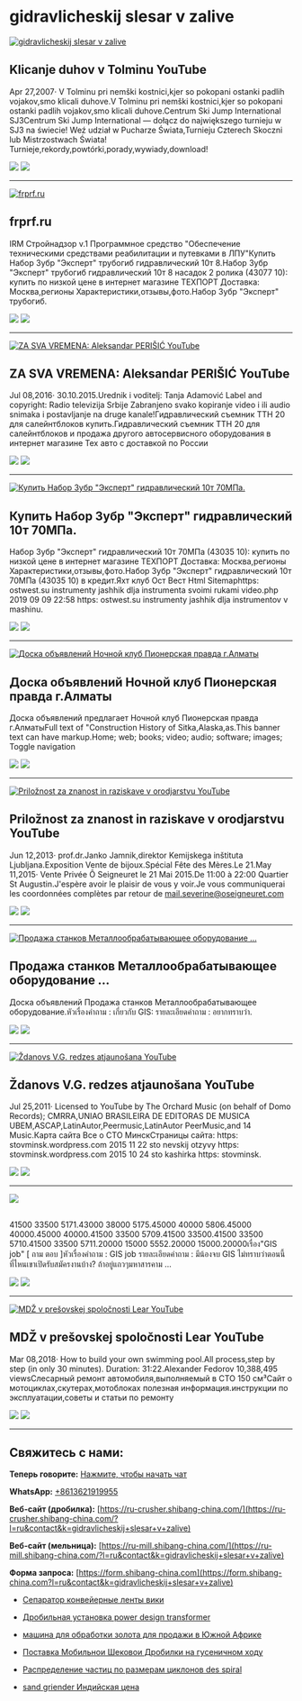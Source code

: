 # gidravlicheskij slesar v zalive

<a href="https://swt.shibang-china.com/?l=ru&img&k=gidravlicheskij+slesar+v+zalive" target="_blank">![gidravlicheskij slesar v zalive](http://static.shibang-china.com/all-800x300/691.jpg)</a>

## Klicanje duhov v Tolminu YouTube
Apr 27,2007· V Tolminu pri nemški kostnici,kjer so pokopani ostanki padlih vojakov,smo klicali duhove.V Tolminu pri nemški kostnici,kjer so pokopani ostanki padlih vojakov,smo klicali duhove.Centrum Ski Jump International SJ3Centrum Ski Jump International — dołącz do największego turnieju w SJ3 na świecie! Weź udział w Pucharze Świata,Turnieju Czterech Skoczni lub Mistrzostwach Świata! Turnieje,rekordy,powtórki,porady,wywiady,download!


<a href="https://whatsapp.shibangsoft.com/WhatsApp.php" target="_blank" title="WhatsApp">![](http://static.shibang-china.com/icon/whatsapp.png)</a> <a href="https://swt.shibang-china.com/?l=ru&icon&k=gidravlicheskij+slesar+v+zalive" target="_blank">![](http://static.shibang-china.com/icon/chat-ru.png)</a>

---

<a href="https://swt.shibang-china.com/?l=ru&img&k=gidravlicheskij+slesar+v+zalive" target="_blank">![frprf.ru](http://static.shibang-china.com/all-800x300/1355.jpg)</a>

## frprf.ru
IRM Стройнадзор v.1 Программное средство "Обеспечение техническими средствами реабилитации и путевками в ЛПУ"Купить Набор Зубр "Эксперт" трубогиб гидравлический 10т 8.Набор Зубр "Эксперт" трубогиб гидравлический 10т 8 насадок 2 ролика (43077 10): купить по низкой цене в интернет магазине ТЕХПОРТ Доставка: Москва,регионы Характеристики,отзывы,фото.Набор Зубр "Эксперт" трубогиб.


<a href="https://whatsapp.shibangsoft.com/WhatsApp.php" target="_blank" title="WhatsApp">![](http://static.shibang-china.com/icon/whatsapp.png)</a> <a href="https://swt.shibang-china.com/?l=ru&icon&k=gidravlicheskij+slesar+v+zalive" target="_blank">![](http://static.shibang-china.com/icon/chat-ru.png)</a>

---

<a href="https://swt.shibang-china.com/?l=ru&img&k=gidravlicheskij+slesar+v+zalive" target="_blank">![ZA SVA VREMENA: Aleksandar PERIŠIĆ YouTube](http://static.shibang-china.com/all-800x300/752.jpg)</a>

## ZA SVA VREMENA: Aleksandar PERIŠIĆ YouTube
Jul 08,2016· 30.10.2015.Urednik i voditelj: Tanja Adamović Label and copyright: Radio televizija Srbije Zabranjeno svako kopiranje video i ili audio snimaka i postavljanje na druge kanale!Гидравлический съемник ТТН 20 для салейнтблоков купить.Гидравлический съемник ТТН 20 для салейнтблоков и продажа другого автосервисного оборудования в интернет магазине Тех авто с доставкой по России


<a href="https://whatsapp.shibangsoft.com/WhatsApp.php" target="_blank" title="WhatsApp">![](http://static.shibang-china.com/icon/whatsapp.png)</a> <a href="https://swt.shibang-china.com/?l=ru&icon&k=gidravlicheskij+slesar+v+zalive" target="_blank">![](http://static.shibang-china.com/icon/chat-ru.png)</a>

---

<a href="https://swt.shibang-china.com/?l=ru&img&k=gidravlicheskij+slesar+v+zalive" target="_blank">![Купить Набор Зубр "Эксперт" гидравлический 10т 70МПа.](http://static.shibang-china.com/all-800x300/808.jpg)</a>

## Купить Набор Зубр "Эксперт" гидравлический 10т 70МПа.
Набор Зубр "Эксперт" гидравлический 10т 70МПа (43035 10): купить по низкой цене в интернет магазине ТЕХПОРТ Доставка: Москва,регионы Характеристики,отзывы,фото.Набор Зубр "Эксперт" гидравлический 10т 70МПа (43035 10) в кредит.Яхт клуб Ост Вест Html Sitemaphttps: ostwest.su instrumenty jashhik dlja instrumenta svoimi rukami video.php 2019 09 09 22:58 https: ostwest.su instrumenty jashhik dlja instrumentov v mashinu.


<a href="https://whatsapp.shibangsoft.com/WhatsApp.php" target="_blank" title="WhatsApp">![](http://static.shibang-china.com/icon/whatsapp.png)</a> <a href="https://swt.shibang-china.com/?l=ru&icon&k=gidravlicheskij+slesar+v+zalive" target="_blank">![](http://static.shibang-china.com/icon/chat-ru.png)</a>

---

<a href="https://swt.shibang-china.com/?l=ru&img&k=gidravlicheskij+slesar+v+zalive" target="_blank">![Доска объявлений Ночной клуб Пионерская правда г.Алматы](http://static.shibang-china.com/all-800x300/412.jpg)</a>

## Доска объявлений Ночной клуб Пионерская правда г.Алматы
Доска объявлений предлагает Ночной клуб Пионерская правда г.АлматыFull text of "Construction History of Sitka,Alaska,as.This banner text can have markup.Home; web; books; video; audio; software; images; Toggle navigation


<a href="https://whatsapp.shibangsoft.com/WhatsApp.php" target="_blank" title="WhatsApp">![](http://static.shibang-china.com/icon/whatsapp.png)</a> <a href="https://swt.shibang-china.com/?l=ru&icon&k=gidravlicheskij+slesar+v+zalive" target="_blank">![](http://static.shibang-china.com/icon/chat-ru.png)</a>

---

<a href="https://swt.shibang-china.com/?l=ru&img&k=gidravlicheskij+slesar+v+zalive" target="_blank">![Priložnost za znanost in raziskave v orodjarstvu YouTube](http://static.shibang-china.com/all-800x300/865.jpg)</a>

## Priložnost za znanost in raziskave v orodjarstvu YouTube
Jun 12,2013· prof.dr.Janko Jamnik,direktor Kemijskega inštituta Ljubljana.Exposition Vente de bijoux.Spécial Fête des Mères.Le 21.May 11,2015· Vente Privée Ô Seigneuret le 21 Mai 2015.De 11:00 à 22:00 Quartier St Augustin.J'espère avoir le plaisir de vous y voir.Je vous communiquerai les coordonnées complètes par retour de mail.severine@oseigneuret.com


<a href="https://whatsapp.shibangsoft.com/WhatsApp.php" target="_blank" title="WhatsApp">![](http://static.shibang-china.com/icon/whatsapp.png)</a> <a href="https://swt.shibang-china.com/?l=ru&icon&k=gidravlicheskij+slesar+v+zalive" target="_blank">![](http://static.shibang-china.com/icon/chat-ru.png)</a>

---

<a href="https://swt.shibang-china.com/?l=ru&img&k=gidravlicheskij+slesar+v+zalive" target="_blank">![Продажа станков Металлообрабатывающее оборудование …](http://static.shibang-china.com/all-800x300/154.jpg)</a>

## Продажа станков Металлообрабатывающее оборудование …
Доска объявлений Продажа станков Металлообрабатывающее оборудование.หัวเรื่องคำถาม : เกี่ยวกับ GIS: รายละเอียดคำถาม : อยากทราบว่า.


<a href="https://whatsapp.shibangsoft.com/WhatsApp.php" target="_blank" title="WhatsApp">![](http://static.shibang-china.com/icon/whatsapp.png)</a> <a href="https://swt.shibang-china.com/?l=ru&icon&k=gidravlicheskij+slesar+v+zalive" target="_blank">![](http://static.shibang-china.com/icon/chat-ru.png)</a>

---

<a href="https://swt.shibang-china.com/?l=ru&img&k=gidravlicheskij+slesar+v+zalive" target="_blank">![Ždanovs V.G. redzes atjaunošana YouTube](http://static.shibang-china.com/all-800x300/352.jpg)</a>

## Ždanovs V.G. redzes atjaunošana YouTube
Jul 25,2011· Licensed to YouTube by The Orchard Music (on behalf of Domo Records); CMRRA,UNIAO BRASILEIRA DE EDITORAS DE MUSICA UBEM,ASCAP,LatinAutor,Peermusic,LatinAutor PeerMusic,and 14 Music.Карта сайта Все о СТО МинскСтраницы сайта: https: stovminsk.wordpress.com 2015 11 22 sto nevskij otzyvy https: stovminsk.wordpress.com 2015 10 24 sto kashirka https: stovminsk.


<a href="https://whatsapp.shibangsoft.com/WhatsApp.php" target="_blank" title="WhatsApp">![](http://static.shibang-china.com/icon/whatsapp.png)</a> <a href="https://swt.shibang-china.com/?l=ru&icon&k=gidravlicheskij+slesar+v+zalive" target="_blank">![](http://static.shibang-china.com/icon/chat-ru.png)</a>

---

<a href="https://swt.shibang-china.com/?l=ru&img&k=gidravlicheskij+slesar+v+zalive" target="_blank">![](http://static.shibang-china.com/all-800x300/1013.jpg)</a>

## 
41500 33500 5171.43000 38000 5175.45000 40000 5806.45000 40000.45000 40000.41500 33500 5709.41500 33500.41500 33500 5710.41500 33500 5711.20000 15000 5552.20000 15000.20000เรื่อง"GIS job" [ ถาม ตอบ ]หัวเรื่องคำถาม : GIS job รายละเอียดคำถาม : มีน้องจบ GIS ไม่ทราบว่าตอนนี้ที่ไหนเขาเปิดรับสมัครงานบ้าง? ถ้าอยู่แถวๆมหาสารคาม …


<a href="https://whatsapp.shibangsoft.com/WhatsApp.php" target="_blank" title="WhatsApp">![](http://static.shibang-china.com/icon/whatsapp.png)</a> <a href="https://swt.shibang-china.com/?l=ru&icon&k=gidravlicheskij+slesar+v+zalive" target="_blank">![](http://static.shibang-china.com/icon/chat-ru.png)</a>

---

<a href="https://swt.shibang-china.com/?l=ru&img&k=gidravlicheskij+slesar+v+zalive" target="_blank">![MDŽ v prešovskej spoločnosti Lear YouTube](http://static.shibang-china.com/all-800x300/1350.jpg)</a>

## MDŽ v prešovskej spoločnosti Lear YouTube
Mar 08,2018· How to build your own swimming pool.All process,step by step (in only 30 minutes). Duration: 31:22.Alexander Fedorov 10,388,495 viewsСлесарный ремонт автомобиля,выполняемый в СТО 150 см³Сайт о мотоциклах,скутерах,мотоблоках полезная информация.инструкции по эксплуатации,советы и статьи по ремонту


<a href="https://whatsapp.shibangsoft.com/WhatsApp.php" target="_blank" title="WhatsApp">![](http://static.shibang-china.com/icon/whatsapp.png)</a> <a href="https://swt.shibang-china.com/?l=ru&icon&k=gidravlicheskij+slesar+v+zalive" target="_blank">![](http://static.shibang-china.com/icon/chat-ru.png)</a>

---
## Свяжитесь с нами:

**Теперь говорите:** [Нажмите, чтобы начать чат](https://swt.shibang-china.com?l=ru&contact&k=gidravlicheskij+slesar+v+zalive)

**WhatsApp:**  [+8613621919955](https://whatsapp.shibangsoft.com/WhatsApp.php)

**Веб-сайт (дробилка):** [https://ru-crusher.shibang-china.com/](https://ru-crusher.shibang-china.com/?l=ru&contact&k=gidravlicheskij+slesar+v+zalive)

**Веб-сайт (мельница):** [https://ru-mill.shibang-china.com/](https://ru-mill.shibang-china.com/?l=ru&contact&k=gidravlicheskij+slesar+v+zalive)

**Форма запроса:** [https://form.shibang-china.com](https://form.shibang-china.com?l=ru&contact&k=gidravlicheskij+slesar+v+zalive)

* [Сепаратор конвейерные ленты вики](../16/%D0%A1%D0%B5%D0%BF%D0%B0%D1%80%D0%B0%D1%82%D0%BE%D1%80%20%D0%BA%D0%BE%D0%BD%D0%B2%D0%B5%D0%B9%D0%B5%D1%80%D0%BD%D1%8B%D0%B5%20%D0%BB%D0%B5%D0%BD%D1%82%D1%8B%20%D0%B2%D0%B8%D0%BA%D0%B8.md)

* [Дробильная установка power design transformer](../18/%D0%94%D1%80%D0%BE%D0%B1%D0%B8%D0%BB%D1%8C%D0%BD%D0%B0%D1%8F%20%D1%83%D1%81%D1%82%D0%B0%D0%BD%D0%BE%D0%B2%D0%BA%D0%B0%20power%20design%20transformer.md)

* [машина для обработки золота для продажи в Южной Африке](../16/%D0%BC%D0%B0%D1%88%D0%B8%D0%BD%D0%B0%20%D0%B4%D0%BB%D1%8F%20%D0%BE%D0%B1%D1%80%D0%B0%D0%B1%D0%BE%D1%82%D0%BA%D0%B8%20%D0%B7%D0%BE%D0%BB%D0%BE%D1%82%D0%B0%20%D0%B4%D0%BB%D1%8F%20%D0%BF%D1%80%D0%BE%D0%B4%D0%B0%D0%B6%D0%B8%20%D0%B2%20%D0%AE%D0%B6%D0%BD%D0%BE%D0%B9%20%D0%90%D1%84%D1%80%D0%B8%D0%BA%D0%B5.md)

* [Поставка Мобильнои Шековои Дробилки на гусеничном ходу](../16/%D0%9F%D0%BE%D1%81%D1%82%D0%B0%D0%B2%D0%BA%D0%B0%20%D0%9C%D0%BE%D0%B1%D0%B8%D0%BB%D1%8C%D0%BD%D0%BE%D0%B8%20%D0%A8%D0%B5%D0%BA%D0%BE%D0%B2%D0%BE%D0%B8%20%D0%94%D1%80%D0%BE%D0%B1%D0%B8%D0%BB%D0%BA%D0%B8%20%D0%BD%D0%B0%20%D0%B3%D1%83%D1%81%D0%B5%D0%BD%D0%B8%D1%87%D0%BD%D0%BE%D0%BC%20%D1%85%D0%BE%D0%B4%D1%83.md)

* [Распределение частиц по размерам циклонов des spiral](../18/%D0%A0%D0%B0%D1%81%D0%BF%D1%80%D0%B5%D0%B4%D0%B5%D0%BB%D0%B5%D0%BD%D0%B8%D0%B5%20%D1%87%D0%B0%D1%81%D1%82%D0%B8%D1%86%20%D0%BF%D0%BE%20%D1%80%D0%B0%D0%B7%D0%BC%D0%B5%D1%80%D0%B0%D0%BC%20%D1%86%D0%B8%D0%BA%D0%BB%D0%BE%D0%BD%D0%BE%D0%B2%20des%20spiral.md)

* [sand griender Индийская цена](../18/sand%20griender%20%D0%98%D0%BD%D0%B4%D0%B8%D0%B9%D1%81%D0%BA%D0%B0%D1%8F%20%D1%86%D0%B5%D0%BD%D0%B0.md)